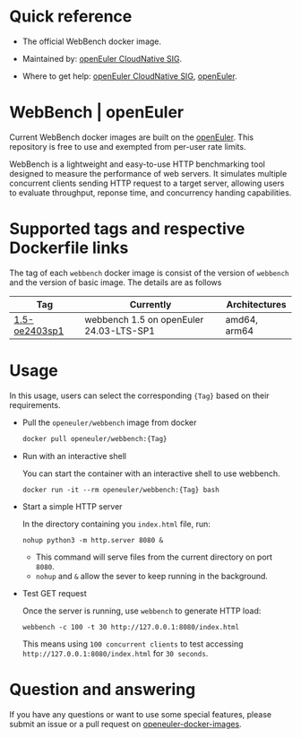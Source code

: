 # Quick reference

- The official WebBench docker image.

- Maintained by: [openEuler CloudNative SIG](https://gitee.com/openeuler/cloudnative).

- Where to get help: [openEuler CloudNative SIG](https://gitee.com/openeuler/cloudnative), [openEuler](https://gitee.com/openeuler/community).

# WebBench | openEuler
Current WebBench docker images are built on the [openEuler](https://repo.openeuler.org/). This repository is free to use and exempted from per-user rate limits.

WebBench is a lightweight and easy-to-use HTTP benchmarking tool designed to measure the performance of web servers. It simulates multiple concurrent clients sending HTTP
request to a target server, allowing users to evaluate throughput, reponse time, and concurrency handing capabilities.

# Supported tags and respective Dockerfile links
The tag of each `webbench` docker image is consist of the version of `webbench` and the version of basic image. The details are as follows

|    Tag   |  Currently  |   Architectures  |
|----------|-------------|------------------|
|[1.5-oe2403sp1](https://gitee.com/openeuler/openeuler-docker-images/blob/master/Others/webbench/1.5/24.03-lts-sp1/Dockerfile)| webbench 1.5 on openEuler 24.03-LTS-SP1 | amd64, arm64 |

# Usage
In this usage, users can select the corresponding `{Tag}` based on their requirements.

- Pull the `openeuler/webbench` image from docker

	```bash
	docker pull openeuler/webbench:{Tag}
	```
 
- Run with an interactive shell

    You can start the container with an interactive shell to use webbench.
    ```
    docker run -it --rm openeuler/webbench:{Tag} bash
    ```

- Start a simple HTTP server

    In the directory containing you `index.html` file, run:
    ```
    nohup python3 -m http.server 8080 &
    ```
    * This command will serve files from the current directory on port `8080`.
    * `nohup` and `&` allow the sever to keep running in the background.

- Test GET request
    
    Once the server is running, use `webbench` to generate HTTP load:
    ```
    webbench -c 100 -t 30 http://127.0.0.1:8080/index.html
    ```
    This means using `100 concurrent clients` to test accessing `http://127.0.0.1:8080/index.html` for `30 seconds`.

# Question and answering
If you have any questions or want to use some special features, please submit an issue or a pull request on [openeuler-docker-images](https://gitee.com/openeuler/openeuler-docker-images).
